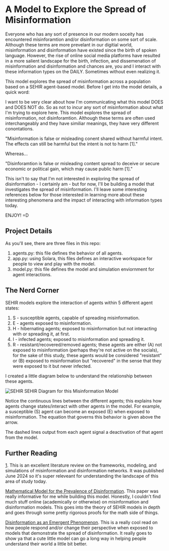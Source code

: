 # A Model to Explore the Spread of Misinformation #

Everyone who has any sort of presence in our modern soceity has encountered misinforamtion and/or disinformation on some sort of scale. Although these terms are more prevelant in our digitial world, misinformation and disinformation have existed since the birth of spoken language. However, the rise of online social media platforms have resulted in a more salient landscape for the birth, infection, and dissemenation of misinformation and disinformation and chances are, you and I interact with these information types on the DAILY. Sometimes without even realizing it.

This model explores the spread of misinformation across a population based on a SEHIR agent-based model. Before I get into the model details, a quick word:

I want to be very clear about how I'm communicating what this model DOES and DOES NOT do. So as not to incur any sort of misinformation about what I'm trying to explore here. This model explores the spread of misinformation, not disinforamtion. Although these terms are often used interchangeably and they have similiar meanings, they have very different conontations.

"Misinformation is false or misleading conent shared without harmful intent. The effects can still be harmful but the intent is not to harm [1]."

Whereas...

"Disinforamtion is false or misleading content spread to deceive or secure economic or political gain, which may cause public harm [1]."  

This isn't to say that I'm not interested in exploring the spread of disinformation - I certainly am - but for now, I'll be building a model that investigates the spread of misinformation. I'll leave some interesting references below for those interested in learning more about these interesting phenomena and the impact of interacting with information types today.

ENJOY! =D

## Project Details ##
As you'll see, there are three files in this repo:
1. agents.py: this file defines the behavior of all agents.
2. app.py: using Solara, this files defines an interactive workspace for people to view and play with the model.
3. model.py: this file defines the model and simulation enviornment for agent interactions.

## The Nerd Corner ##
SEHIR models explore the interaction of agents within 5 different agent states:
1. S - susceptible agents, capable of spreading misinformation.
2. E - agents exposed to misinformation.
3. H - hibernating agents; exposed to misinformation but not interacting with or spreading it, at first.
4. I - infected agents; exposed to misinformation and spreading it.
5. R - resistant/recovered/removed agents; these agents are either (A) not exposed to misinformation (perhaps they're not active on the socials), for the sake of this study, these agents would be considered "resistant" or (B) exposed to misinformation but "recovered" in the sense that they were exposed to it but never infected.

I created a little diagram below to understand the relationship between these agents. 

![SEHIR](https://github.com/user-attachments/assets/56794b54-d640-417d-a736-3b3295be1cdf)
SEHIR Diagram for this Misinformation Model

Notice the continuous lines between the different agents; this explains how agents change states/interact with other agents in the model. For example, a susceptible (S) agent can become an exposed (E) when exposed to misinformation. The equation that governs this behavior is given above the arrow. 

The dashed lines output from each agent signal a deactivation of that agent from the model.


## Further Reading ##

[1](https://arxiv.org/pdf/2406.09343). This is an excellent literature review on the frameworks, modeling, and simulations of misinformation and disinformation networks. It was published June 2024 so it's super releveant for understanding the landscape of this area of study today.

[Mathematical Model for the Prevalence of Disinformation](https://journals.indexcopernicus.com/api/file/viewByFileId/1472215). This paper was really informative for me while building this model. Honestly, I couldn't find much stuff online (academically or otherwise) on misinformation and disinformation models. This goes into the theory of SEHIR models in depth and goes through some pretty rigorous proofs for the math side of things.

[Disinformation as an Emergent Phenomenon](https://repository.isls.org/bitstream/1/10209/1/ICLS2023_2155-2156.pdf). This is a really cool read on how people respond and/or change their perspective when exposed to models that demonstrate the spread of disinformation. It really goes to show ya that a cute little model can go a long way in helping people understand their world a little bit better.
